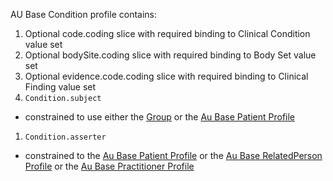 AU Base Condition profile contains:

1. Optional code.coding slice with required binding to Clinical Condition value set
1. Optional bodySite.coding slice with required binding to Body Set value set
1. Optional evidence.code.coding slice with required binding to Clinical Finding value set
1. `Condition.subject`
- constrained to use either the [Group](http://hl7.org/fhir/STU3/group.html) or the [Au Base Patient Profile](http://build.fhir.org/ig/hl7au/au-fhir-base/StructureDefinition-au-patient.html)
1. `Condition.asserter`
- constrained to the [Au Base Patient Profile](http://build.fhir.org/ig/hl7au/au-fhir-base/StructureDefinition-au-patient.html) or the [Au Base RelatedPerson Profile](http://build.fhir.org/ig/hl7au/au-fhir-base/StructureDefinition-au-relatedperson.html) or the [Au Base Practitioner Profile](http://build.fhir.org/ig/hl7au/au-fhir-base/StructureDefinition-au-practitioner.html)  
